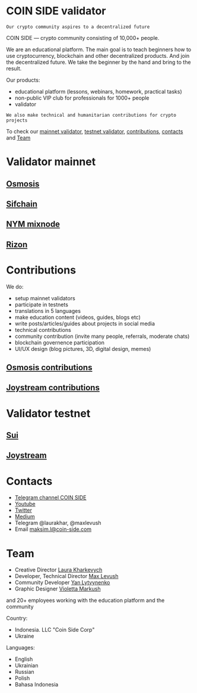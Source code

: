 # COIN SIDE validator
`Our crypto community aspires to a decentralized future`

COIN SIDE — crypto community consisting of 10,000+ people.

We are an educational platform. The main goal is to teach beginners how to use cryptocurrency, blockchain and other decentralized products. And join the decentralized future. We take the beginner by the hand and bring to the result.

Our products:
- educational platform (lessons, webinars, homework, practical tasks)
- non-public VIP club for professionals for 1000+ people
- validator

`We also make technical and humanitarian contributions for crypto projects`

To check our [mainnet validator](https://github.com/maxlevush-COINSIDE/validator#validator-mainnet), [testnet validator](https://github.com/maxlevush-COINSIDE/validator#validator-testnet), [contributions](https://github.com/maxlevush-COINSIDE/validator#contributions), [contacts](https://github.com/maxlevush-COINSIDE/validator#contacts) and [Team](https://github.com/maxlevush-COINSIDE/validator#team)

# Validator mainnet

## [Osmosis](https://www.mintscan.io/osmosis/validators/osmovaloper183psjr4y05kwtpfew073q6hm84xdhp9tcn8ne7)

## [Sifchain](https://www.mintscan.io/sifchain/validators/sifvaloper1k89razs48taq2xsjhpq8h6htm4jfyxvalwj7jj)

## [NYM mixnode](https://mixnet.explorers.guru/mixnode/F855myXzPAv1oWyZcMRNggZMPhky3BXxBR6dJTYYBScB)

## [Rizon](https://www.mintscan.io/rizon/validators/rizonvaloper1tg6qsuvpkcr3vxkq4z56xnhyqypkjux2krwqgd)

# Contributions

We do:
- setup mainnet validators
- participate in testnets 
- translations in 5 languages
- make education content (videos, guides, blogs etc) 
- write posts/articles/guides about projects in social media
- technical contributions
- community contribution (invite many people, referrals, moderate chats)
- blockchain governence participation
- UI/UX design (blog pictures, 3D, digital design, memes)

## [Osmosis contributions](https://github.com/COIN-SIDE/validator/tree/main/contributions)

## [Joystream contributions](https://github.com/maxlevush-COINSIDE/community-repo/blob/master/contributions/fm-reports/maxlevush-2130.md)

# Validator testnet

## [Sui](https://explorer.devnet.sui.io)

## [Joystream](https://polkadot.js.org/apps/?rpc=wss%3A%2F%2Frpc.joystream.org%3A9944#/staking)

# Contacts

- [Telegram channel COIN SIDE](https://t.me/coinside_public)
- [Youtube](https://www.youtube.com/channel/UC5VKIMlsGmlBgQESGPfYmEQ)
- [Twitter](https://twitter.com/Coin_Validator)
- [Medium](https://medium.com/@Coin_Side_Validator)
- Telegram @laurakhar, @maxlevush
- Email maksim.l@coin-side.com

# Team

- Creative Director [Laura Kharkevych](https://github.com/laura2727)
- Developer, Technical Director [Max Levush](https://github.com/maxlevush-COINSIDE)
- Community Developer [Yan Lytvynenko](https://github.com/ZAZIK3)
- Graphic Designer [Violetta Markush](https://github.com/vilolaa)

and 20+ employees working with the education platform and the community

Country:
- Indonesia. LLC "Coin Side Corp"
- Ukraine

Languages:
- English
- Ukrainian
- Russian
- Polish
- Bahasa Indonesia
